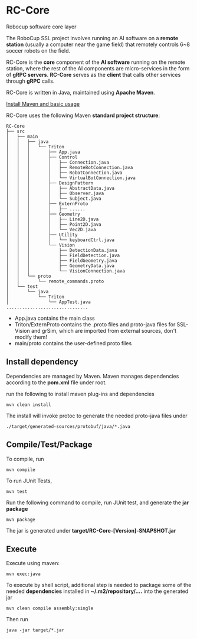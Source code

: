 # RC-Core

Robocup software core layer

The RoboCup SSL project involves running an AI software on a **remote station** (usually a computer near the game field) that remotely controls 6~8 soccer robots on the field. 

RC-Core is the **core** component of the **AI software** running on the remote station, where the rest of the AI components are micro-services in the form of **gRPC servers**. **RC-Core** serves as the **client** that calls other services through **gRPC** calls.

RC-Core is written in Java, maintained using **Apache Maven**.

[Install Maven and basic usage](https://github.com/IEEE-UCSD-RoboCup-2020/SoftExamples-Repo/blob/master/Docs/maven.md)

RC-Core uses the following Maven **standard project structure**:

```shell
RC-Core
├── src
│   ├── main
│   │   ├── java
│   │   │   └── Triton
│   │   │       ├── App.java
│   │   │       ├── Control
│   │   │       │   ├── Connection.java
│   │   │       │   ├── RemoteBotConnection.java
│   │   │       │   ├── RobotConnection.java
│   │   │       │   └── VirtualBotConnection.java
│   │   │       ├── DesignPattern
│   │   │       │   ├── AbstractData.java
│   │   │       │   ├── Observer.java
│   │   │       │   └── Subject.java
│   │   │       ├── ExternProto
│   │   │       │   ├── ......
│   │   │       ├── Geometry
│   │   │       │   ├── Line2D.java
│   │   │       │   ├── Point2D.java
│   │   │       │   └── Vec2D.java
│   │   │       ├── Utility
│   │   │       │   └── keyboardCtrl.java
│   │   │       └── Vision
│   │   │           ├── DetectionData.java
│   │   │           ├── FieldDetection.java
│   │   │           ├── FieldGeometry.java
│   │   │           ├── GeometryData.java
│   │   │           └── VisionConnection.java
│   │   └── proto
│   │       └── remote_commands.proto
│   └── test
│       └── java
│           └── Triton
│               └── AppTest.java
...............................
```

* App.java contains the main class
* Triton/ExternProto contains the .proto files and proto-java files for SSL-Vision and grSim, which are imported from external sources, don't modify them!
* main/proto contains the user-defined proto files



## Install dependency

Dependencies are managed by Maven. Maven manages dependencies according to the **pom.xml** file under root.

run the following to install maven plug-ins and dependencies

```shell
mvn clean install
```

The install will invoke protoc to generate the needed proto-java files under

```shell
./target/generated-sources/protobuf/java/*.java
```



## Compile/Test/Package

To compile, run

```shell
mvn compile
```



To run JUnit Tests, 

```shell
mvn test
```



Run the following command to compile, run JUnit test, and generate the **jar package**

```shell
mvn package
```

The jar is generated under **target/RC-Core-[Version]-SNAPSHOT.jar**



## Execute

Execute using maven:

```
mvn exec:java
```




To execute by shell script, additional step is needed to package some of the needed **dependencies** installed in   **~/.m2/repository/....**  into the generated jar

```shell
mvn clean compile assembly:single
```

Then run

```shell
java -jar target/*.jar
```



